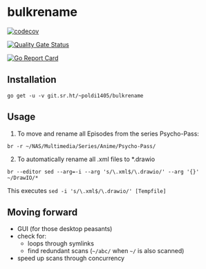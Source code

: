 # bulkrename

[![codecov](https://codecov.io/gl/poldi1405/bulkrename/branch/develop/graph/badge.svg?token=656MXKJG7U)](https://codecov.io/gl/poldi1405/bulkrename/)

[![Quality Gate Status](https://sonarcloud.io/api/project_badges/measure?project=poldi1405_bulkrename&metric=alert_status)](https://sonarcloud.io/dashboard?id=poldi1405_bulkrename)

[![Go Report Card](https://goreportcard.com/badge/gitlab.com/poldi1405/bulkrename)](https://goreportcard.com/report/gitlab.com/poldi1405/bulkrename)

## Installation

```
go get -u -v git.sr.ht/~poldi1405/bulkrename
```

## Usage

1. To move and rename all Episodes from the series Psycho-Pass:

```
br -r ~/NAS/Multimedia/Series/Anime/Psycho-Pass/
```

2. To automatically rename all .xml files to \*.drawio

```
br --editor sed --arg=-i --arg 's/\.xml$/\.drawio/' --arg '{}' ~/DrawIO/*
```

This executes `sed -i 's/\.xml$/\.drawio/' [Tempfile]`

## Moving forward

- GUI (for those desktop peasants)
- check for:
	- loops through symlinks
	- find redundant scans (`~/abc/` when `~/` is also scanned)
- speed up scans through concurrency
